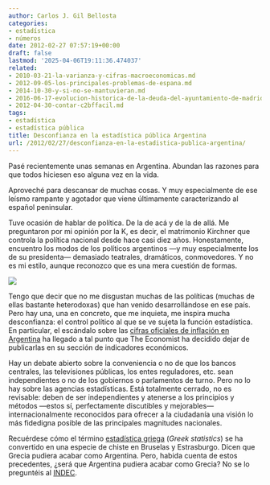 ```yaml
---
author: Carlos J. Gil Bellosta
categories:
- estadística
- números
date: 2012-02-27 07:57:19+00:00
draft: false
lastmod: '2025-04-06T19:11:36.474037'
related:
- 2010-03-21-la-varianza-y-cifras-macroeconomicas.md
- 2012-09-05-los-principales-problemas-de-espana.md
- 2014-10-30-y-si-no-se-mantuvieran.md
- 2016-06-17-evolucion-historica-de-la-deuda-del-ayuntamiento-de-madrid.md
- 2012-04-30-contar-c2bffacil.md
tags:
- estadística
- estadística pública
title: Desconfianza en la estadística pública Argentina
url: /2012/02/27/desconfianza-en-la-estadistica-publica-argentina/
---
```


Pasé recientemente unas semanas en Argentina. Abundan las razones para que todos hiciesen eso alguna vez en la vida.

Aproveché para descansar de muchas cosas. Y muy especialmente de ese leísmo rampante y agotador que viene últimamente caracterizando al español peninsular.

Tuve ocasión de hablar de política. De la de acá y de la de allá. Me preguntaron por mi opinión por la K, es decir, el matrimonio Kirchner que controla la política nacional desde hace casi diez años. Honestamente, encuentro los modos de los políticos argentinos —y muy especialmente los de su presidenta— demasiado teatrales, dramáticos, conmovedores. Y no es mi estilo, aunque reconozco que es una mera cuestión de formas.

[![](/wp-uploads/2012/02/argentina_statistics.jpg)
](/wp-uploads/2012/02/argentina_statistics.jpg)

Tengo que decir que no me disgustan muchas de las políticas (muchas de ellas bastante heterodoxas) que han venido desarrollándose en ese país. Pero hay una, una en concreto, que me inquieta, me inspira mucha desconfianza: el control político al que se ve sujeta la función estadística. En particular, el escándalo sobre las [cifras oficiales de inflación en Argentina](http://www.economist.com/node/21548242) ha llegado a tal punto que The Economist ha decidido dejar de publicarlas en su sección de indicadores económicos.

Hay un debate abierto sobre la conveniencia o no de que los bancos centrales, las televisiones públicas, los entes reguladores, etc. sean independientes o no de los gobiernos o parlamentos de turno. Pero no lo hay sobre las agencias estadísticas. Está totalmente cerrado, no es revisable: deben de ser independientes y atenerse a los principios y métodos —estos sí, perfectamente discutibles y mejorables— internacionalmente reconocidos para ofrecer a la ciudadanía una visión lo más fidedigna posible de las principales magnitudes nacionales.

Recuérdese cómo el término [estadística griega](http://www.spiegel.de/international/europe/0,1518,709703,00.html) (_Greek statistics_) se ha convertido en una especie de chiste en Bruselas y Estrasburgo. Dicen que Grecia pudiera acabar como Argentina. Pero, habida cuenta de estos precedentes, ¿será que Argentina pudiera acabar como Grecia? No se lo preguntéis al [INDEC](http://www.indec.gov.ar/).
